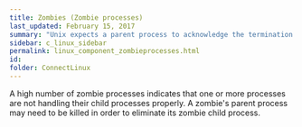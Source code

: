 ```yaml
---
title: Zombies (﻿Zombie processes)
last_updated: February 15, 2017
summary: "Unix expects a parent process to acknowledge the termination of any child process. If it fails to do so, the terminated child process is classified by the kernel as a zombie."
sidebar: c_linux_sidebar
permalink: linux_component_zombieprocesses.html
id:
folder: ConnectLinux
---
```


A high number of zombie processes indicates that one or more processes are not handling their child processes properly. A zombie's parent process may need to be killed in order to eliminate its zombie child process.
